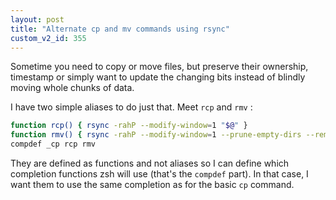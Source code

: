 ```yaml
---
layout: post
title: "Alternate cp and mv commands using rsync"
custom_v2_id: 355
---
```


Sometime you need to copy or move files, but preserve their ownership,
timestamp or simply want to update the changing bits instead of blindly moving
whole chunks of data.

I have two simple aliases to do just that. Meet `rcp` and `rmv` :


```sh
function rcp() { rsync -rahP --modify-window=1 "$@" }
function rmv() { rsync -rahP --modify-window=1 --prune-empty-dirs --remove-sent-files "$@" }
compdef _cp rcp rmv 
```

They are defined as functions and not aliases so I can define which completion
functions zsh will use (that's the `compdef` part). In that case, I want them
to use the same completion as for the basic `cp` command.

